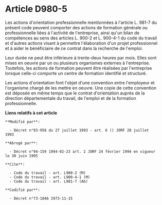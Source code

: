 # Article D980-5

Les actions d'orientation professionnelle mentionnées à l'article L. 981-7 du présent code peuvent comporter des actions de
formation générale ou professionnelle liées à l'activité de l'entreprise, ainsi qu'un bilan de compétences au sens des
articles L. 900-2 et L. 900-4-1 du code du travail et d'autres actions visant à permettre l'élaboration d'un projet
professionnel et à aider le bénéficiaire de ce contrat dans la recherche de l'emploi.

Leur durée ne peut être inférieure à trente-deux heures par mois. Elles sont mises en oeuvre par un ou plusieurs organismes
externes à l'entreprise. Toutefois, les actions de formation peuvent être réalisées par l'entreprise lorsque celle-ci
comporte un centre de formation identifié et structuré.

Les actions d'orientation font l'objet d'une convention entre l'employeur et l'organisme chargé de les mettre en oeuvre. Une
copie de cette convention est déposée en même temps que le contrat d'orientation auprès de la direction départementale du
travail, de l'emploi et de la formation professionnelle.

**Liens relatifs à cet article**

	**Modifié par**:

	  - Décret n°93-958 du 27 juillet 1993 - art. 6 () JORF 28 juillet 1993

	**Abrogé par**:

	  - Décret n°94-159 1994-02-23 art. 2 JORF 24 février 1994 en vigueur le 30 juin 1995

	**Cite**:

	  - Code du travail - art. L900-2 (M)
	  - Code du travail - art. L900-4-1 (M)
	  - Code du travail - art. L981-7 (Ab)

	**Codifié par**:

	  - Décret n°73-1046 1973-11-15
